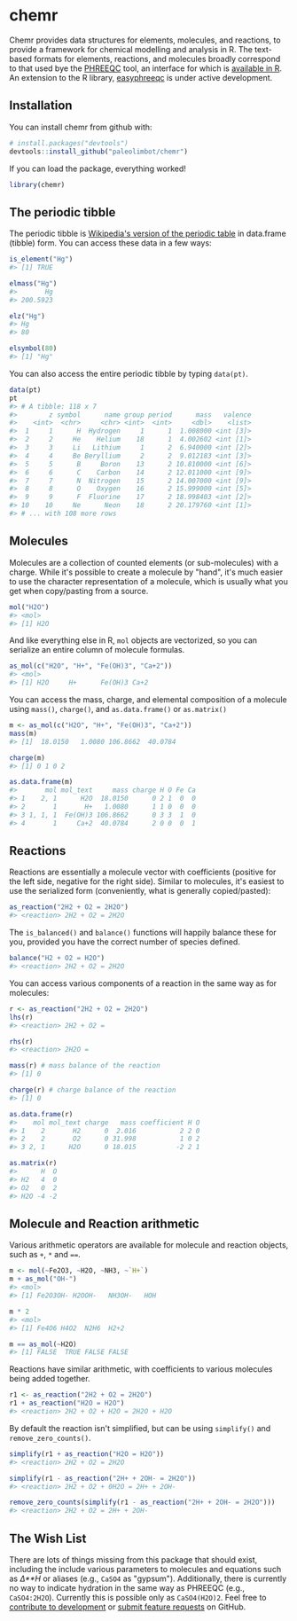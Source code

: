 
<!-- README.md is generated from README.Rmd. Please edit that file -->
chemr
=====

Chemr provides data structures for elements, molecules, and reactions, to provide a framework for chemical modelling and analysis in R. The text-based formats for elements, reactions, and molecules broadly correspond to that used bye the [PHREEQC](https://wwwbrr.cr.usgs.gov/projects/GWC_coupled/phreeqc/) tool, an interface for which is [available in R](https://cran.r-project.org/package=phreeqc). An extension to the R library, [easyphreeqc](https://github.com/paleolimbot/easyphreeqc) is under active development.

Installation
------------

You can install chemr from github with:

``` r
# install.packages("devtools")
devtools::install_github("paleolimbot/chemr")
```

If you can load the package, everything worked!

``` r
library(chemr)
```

The periodic tibble
-------------------

The periodic tibble is [Wikipedia's version of the periodic table](https://en.wikipedia.org/wiki/List_of_chemical_elements) in data.frame (tibble) form. You can access these data in a few ways:

``` r
is_element("Hg")
#> [1] TRUE
```

``` r
elmass("Hg")
#>       Hg 
#> 200.5923
```

``` r
elz("Hg")
#> Hg 
#> 80
```

``` r
elsymbol(80)
#> [1] "Hg"
```

You can also access the entire periodic tibble by typing `data(pt)`.

``` r
data(pt)
pt
#> # A tibble: 118 x 7
#>        z symbol      name group period      mass   valence
#>    <int>  <chr>     <chr> <int>  <int>     <dbl>    <list>
#>  1     1      H  Hydrogen     1      1  1.008000 <int [3]>
#>  2     2     He    Helium    18      1  4.002602 <int [1]>
#>  3     3     Li   Lithium     1      2  6.940000 <int [2]>
#>  4     4     Be Beryllium     2      2  9.012183 <int [3]>
#>  5     5      B     Boron    13      2 10.810000 <int [6]>
#>  6     6      C    Carbon    14      2 12.011000 <int [9]>
#>  7     7      N  Nitrogen    15      2 14.007000 <int [9]>
#>  8     8      O    Oxygen    16      2 15.999000 <int [5]>
#>  9     9      F  Fluorine    17      2 18.998403 <int [2]>
#> 10    10     Ne      Neon    18      2 20.179760 <int [1]>
#> # ... with 108 more rows
```

Molecules
---------

Molecules are a collection of counted elements (or sub-molecules) with a charge. While it's possible to create a molecule by "hand", it's much easier to use the character representation of a molecule, which is usually what you get when copy/pasting from a source.

``` r
mol("H2O")
#> <mol>
#> [1] H2O
```

And like everything else in R, `mol` objects are vectorized, so you can serialize an entire column of molecule formulas.

``` r
as_mol(c("H2O", "H+", "Fe(OH)3", "Ca+2"))
#> <mol>
#> [1] H2O     H+      Fe(OH)3 Ca+2
```

You can access the mass, charge, and elemental composition of a molecule using `mass()`, `charge()`, and `as.data.frame()` or `as.matrix()`

``` r
m <- as_mol(c("H2O", "H+", "Fe(OH)3", "Ca+2"))
mass(m)
#> [1]  18.0150   1.0080 106.8662  40.0784
```

``` r
charge(m)
#> [1] 0 1 0 2
```

``` r
as.data.frame(m)
#>       mol mol_text     mass charge H O Fe Ca
#> 1    2, 1      H2O  18.0150      0 2 1  0  0
#> 2       1       H+   1.0080      1 1 0  0  0
#> 3 1, 1, 1  Fe(OH)3 106.8662      0 3 3  1  0
#> 4       1     Ca+2  40.0784      2 0 0  0  1
```

Reactions
---------

Reactions are essentially a molecule vector with coefficients (positive for the left side, negative for the right side). Similar to molecules, it's easiest to use the serialized form (conveniently, what is generally copied/pasted):

``` r
as_reaction("2H2 + O2 = 2H2O")
#> <reaction> 2H2 + O2 = 2H2O
```

The `is_balanced()` and `balance()` functions will happily balance these for you, provided you have the correct number of species defined.

``` r
balance("H2 + O2 = H2O")
#> <reaction> 2H2 + O2 = 2H2O
```

You can access various components of a reaction in the same way as for molecules:

``` r
r <- as_reaction("2H2 + O2 = 2H2O")
lhs(r)
#> <reaction> 2H2 + O2 =
```

``` r
rhs(r)
#> <reaction> 2H2O =
```

``` r
mass(r) # mass balance of the reaction
#> [1] 0
```

``` r
charge(r) # charge balance of the reaction
#> [1] 0
```

``` r
as.data.frame(r)
#>    mol mol_text charge   mass coefficient H O
#> 1    2       H2      0  2.016           2 2 0
#> 2    2       O2      0 31.998           1 0 2
#> 3 2, 1      H2O      0 18.015          -2 2 1
```

``` r
as.matrix(r)
#>      H  O
#> H2   4  0
#> O2   0  2
#> H2O -4 -2
```

Molecule and Reaction arithmetic
--------------------------------

Various arithmetic operators are available for molecule and reaction objects, such as `+`, `*` and `==`.

``` r
m <- mol(~Fe2O3, ~H2O, ~NH3, ~`H+`)
m + as_mol("OH-")
#> <mol>
#> [1] Fe2O3OH- H2OOH-   NH3OH-   HOH
```

``` r
m * 2
#> <mol>
#> [1] Fe4O6 H4O2  N2H6  H2+2
```

``` r
m == as_mol(~H2O)
#> [1] FALSE  TRUE FALSE FALSE
```

Reactions have similar arithmetic, with coefficients to various molecules being added together.

``` r
r1 <- as_reaction("2H2 + O2 = 2H2O")
r1 + as_reaction("H2O = H2O")
#> <reaction> 2H2 + O2 + H2O = 2H2O + H2O
```

By default the reaction isn't simplified, but can be using `simplify()` and `remove_zero_counts()`.

``` r
simplify(r1 + as_reaction("H2O = H2O"))
#> <reaction> 2H2 + O2 = 2H2O
```

``` r
simplify(r1 - as_reaction("2H+ + 2OH- = 2H2O"))
#> <reaction> 2H2 + O2 + 0H2O = 2H+ + 2OH-
```

``` r
remove_zero_counts(simplify(r1 - as_reaction("2H+ + 2OH- = 2H2O")))
#> <reaction> 2H2 + O2 = 2H+ + 2OH-
```

The Wish List
-------------

There are lots of things missing from this package that should exist, including the include various parameters to molecules and equations such as *Δ**H* or aliases (e.g., `CaSO4` as "gypsum"). Additionally, there is currently no way to indicate hydration in the same way as PHREEQC (e.g., `CaSO4:2H2O`). Currently this is possible only as `CaSO4(H2O)2`. Feel free to [contribute to development](https://github.com/paleolimbot/chemr) or [submit feature requests](https://github.com/paleolimbot/chemr/issues) on GitHub.
